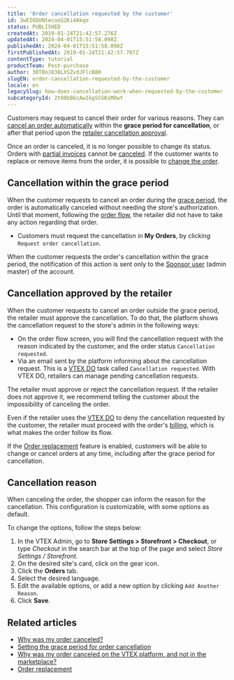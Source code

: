 ```yaml
---
title: 'Order cancellation requested by the customer'
id: 3wEI6DUNtecooG2Ki4Akqo
status: PUBLISHED
createdAt: 2019-01-24T21:42:57.276Z
updatedAt: 2024-04-01T15:51:58.098Z
publishedAt: 2024-04-01T15:51:58.098Z
firstPublishedAt: 2019-01-24T21:42:57.707Z
contentType: tutorial
productTeam: Post-purchase
author: 30TBnJ838LXSZvdJFlcB8H
slugEN: order-cancellation-requested-by-the-customer
locale: en
legacySlug: how-does-cancellation-work-when-requested-by-the-customer
subcategoryId: 2t00bBkcAwIkgSCGKsMOwY
---
```


Customers may request to cancel their order for various reasons. They can [cancel an order automatically](/en/tutorial/order-cancellation-requested-by-the-customer--3wEI6DUNtecooG2Ki4Akqo#cancellation-within-the-grace-period) within the **grace period for cancellation**, or after that period upon the [retailer cancellation approval](/en/tutorial/order-cancellation-requested-by-the-customer--3wEI6DUNtecooG2Ki4Akqo#cancellation-approved-by-the-retailer). 

<div class="alert alert-danger">
Once an order is canceled, it is no longer possible to change its status.
</div>

<div class = "alert alert-warning">
Orders with <a href="https://help.vtex.com/en/tracks/pedidos--2xkTisx4SXOWXQel8Jg8sa/q9GPspTb9cHlMeAZfdEUe">partial invoices</a> cannot be <a href="https://help.vtex.com/en/tutorial/como-cancelar-pedido--tutorials_186">canceled</a>. If the customer wants to replace or remove items from the order, it is possible to <a href="https://help.vtex.com/en/tutorial/alteracao-de-itens-de-um-pedido-finalizado--tutorials_190">change the order</a>.
</div>

## Cancellation within the grace period

When the customer requests to cancel an order during the [grace period](/en/tutorial/setting-the-grace-period-for-order-cancellation--jYFdnPDtNm4WCEkYWqqC), the order is automatically canceled without needing the store's authorization. Until that moment, following the [order flow](/en/tutorial/order-flow-on-the-oms--tutorials_196), the retailer did not have to take any action regarding that order.

* Customers must request the cancellation in __My Orders__, by clicking `Request order cancellation`.

<div class = "alert alert-info">
When the customer requests the order's cancellation within the grace period, the notification of this action is sent only to the <a href="https://help.vtex.com/en/tutorial/roles--7HKK5Uau2H6wxE1rH5oRbc">Sponsor user</a> (admin master) of the account.
</div>

## Cancellation approved by the retailer

When the customer requests to cancel an order outside the grace period, the retailer must approve the cancellation. To do that, the platform shows the cancellation request to the store's admin in the following ways:

* On the order flow screen, you will find the cancellation request with the reason indicated by the customer, and the order status `Cancellation requested`. 
* Via an email sent by the platform informing about the cancellation request. This is a [VTEX DO](/en/tutorial/vtex-do--tutorials_203) task called `Cancellation requested`. With VTEX DO, retailers can manage pending cancellation requests. 

The retailer must approve or reject the cancellation request. If the retailer does not approve it, we recommend telling the customer about the impossibility of canceling the order.

Even if the retailer uses the [VTEX DO](/en/tutorial/vtex-do--7KMbRL4OslN8DTX9oiuCiu) to deny the cancellation requested by the customer, the retailer must proceed with the order's [billing](/en/tutorial/faturar-um-pedido--7p1h852V5t54KyscpgxE2v), which is what makes the order follow its flow.

<div class="alert alert-warning">
If the <a href="https://help.vtex.com/en/tutorial/order-replacement--2IK9mwQjBKseQmE8K8saO8#enabling-the-feature">Order replacement</a> feature is enabled, customers will be able to change or cancel orders at any time, including after the grace period for cancellation.
</div>

## Cancellation reason

When canceling the order, the shopper can inform the reason for the cancellation. This configuration is customizable, with some options as default. 

To change the options, follow the steps below:

1. In the VTEX Admin, go to **Store Settings > Storefront > Checkout**, or type *Checkout* in the search bar at the top of the page and select *Store Settings / Storefront*.
2. On the desired site's card, click on the gear icon.
3. Click the **Orders** tab.
4. Select the desired language.
5. Edit the available options, or add a new option by clicking `Add Another Reason`.
6. Click **Save**.

## Related articles

- [Why was my order canceled?](/en/faq/por-que-meu-pedido-foi-cancelado--frequentlyAskedQuestions_493)
- [Setting the grace period for order cancellation](/en/tutorial/configurar-o-tempo-de-carencia-para-cancelamento-do-pedido)
- [Why was my order canceled on the VTEX platform, and not in the marketplace?](/en/faq/por-que-meu-pedido-foi-cancelado?locale=pt)
- [Order replacement](/en/tutorial/order-replacement--2IK9mwQjBKseQmE8K8saO8)

